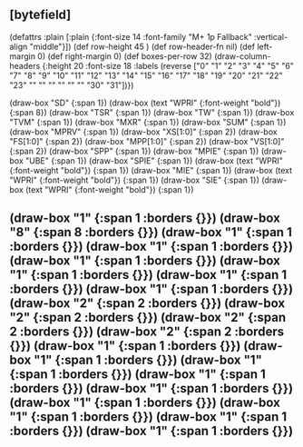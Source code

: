 ## [bytefield]

(defattrs :plain [:plain {:font-size 14 :font-family "M+ 1p Fallback" :vertical-align "middle"}])
(def row-height 45 )
(def row-header-fn nil)
(def left-margin 0)
(def right-margin 0)
(def boxes-per-row 32)
(draw-column-headers {:height 20 :font-size 18 :labels (reverse ["0" "1" "2" "3" "4" "5" "6" "7" "8" "9" "10" "11" "12" "13" "14" "15" "16" "17" "18" "19" "20" "21" "22" "23" "" "" "" "" "" "" "30" "31"])})

(draw-box "SD" {:span 1})
(draw-box (text "WPRI" {:font-weight "bold"}) {:span 8})
(draw-box "TSR" {:span 1})
(draw-box "TW" {:span 1})
(draw-box "TVM" {:span 1})
(draw-box "MXR" {:span 1})
(draw-box "SUM" {:span 1})
(draw-box "MPRV" {:span 1})
(draw-box "XS[1:0]" {:span 2})
(draw-box "FS[1:0]" {:span 2})
(draw-box "MPP[1:0]" {:span 2})
(draw-box "VS[1:0]" {:span 2})
(draw-box "SPP" {:span 1})
(draw-box "MPIE" {:span 1})
(draw-box "UBE" {:span 1})
(draw-box "SPIE" {:span 1})
(draw-box (text "WPRI" {:font-weight "bold"}) {:span 1})
(draw-box "MIE" {:span 1})
(draw-box (text "WPRI" {:font-weight "bold"}) {:span 1})
(draw-box "SIE" {:span 1})
(draw-box (text "WPRI" {:font-weight "bold"}) {:span 1})

(draw-box "1" {:span 1 :borders {}})
(draw-box "8" {:span 8 :borders {}})
(draw-box "1" {:span 1 :borders {}})
(draw-box "1" {:span 1 :borders {}})
(draw-box "1" {:span 1 :borders {}})
(draw-box "1" {:span 1 :borders {}})
(draw-box "1" {:span 1 :borders {}})
(draw-box "1" {:span 1 :borders {}})
(draw-box "2" {:span 2 :borders {}})
(draw-box "2" {:span 2 :borders {}})
(draw-box "2" {:span 2 :borders {}})
(draw-box "2" {:span 2 :borders {}})
(draw-box "1" {:span 1 :borders {}})
(draw-box "1" {:span 1 :borders {}})
(draw-box "1" {:span 1 :borders {}})
(draw-box "1" {:span 1 :borders {}})
(draw-box "1" {:span 1 :borders {}})
(draw-box "1" {:span 1 :borders {}})
(draw-box "1" {:span 1 :borders {}})
(draw-box "1" {:span 1 :borders {}})
(draw-box "1" {:span 1 :borders {}})
---------------------------------------------------------------------------------------
